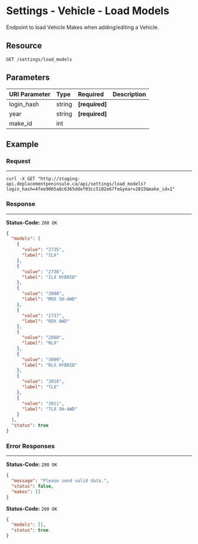 # Settings - Vehicle - Load Models

Endpoint to load Vehicle Makes when adding/editing a Vehicle.

## Resource

```
GET /settings/load_models
```

## Parameters


| URI Parameter | Type   | Required                       | Description |
|:--------------|:-------|:-------------------------------|:------------|
| login_hash    | string | **[required]** <user hash key> |             |
| year          | string | **[required]**                 |             |
| make_id       | int    |                                |             |


## Example

### Request
***

```curl
curl -X GET "http://staging-api.deplacementpeninsule.ca/api/settings/load_models?login_hash=4fee9065a6c6365ddef03cc5102e67fe&year=2015&make_id=1"
```

### Response
***

**Status-Code:** ```200 OK```

```json
{
  "models": [
    {
      "value": "2735",
      "label": "ILX"
    },
    {
      "value": "2736",
      "label": "ILX HYBRID"
    },
    {
      "value": "3008",
      "label": "MDX SH-AWD"
    },
    {
      "value": "2737",
      "label": "RDX AWD"
    },
    {
      "value": "2860",
      "label": "RLX"
    },
    {
      "value": "3009",
      "label": "RLX HYBRID"
    },
    {
      "value": "3010",
      "label": "TLX"
    },
    {
      "value": "3011",
      "label": "TLX SH-AWD"
    }
  ],
  "status": true
}
```


### Error Responses
***

**Status-Code:** ```200 OK```


```json
{
  "message": "Please send valid data.",
  "status": false,
  "makes": []
}
```


**Status-Code:** ```200 OK```


```json
{
  "models": [],
  "status": true
}
```
